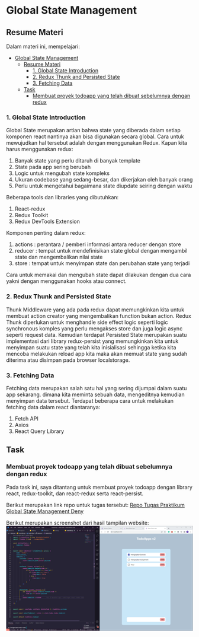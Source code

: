 # Global State Management

## Resume Materi
Dalam materi ini, mempelajari:
- [Global State Management](#global-state-management)
  - [Resume Materi](#resume-materi)
    - [1. Global State Introduction](#1-global-state-introduction)
    - [2. Redux Thunk and Persisted State](#2-redux-thunk-and-persisted-state)
    - [3. Fetching Data](#3-fetching-data)
  - [Task](#task)
    - [Membuat proyek todoapp yang telah dibuat sebelumnya dengan redux](#membuat-proyek-todoapp-yang-telah-dibuat-sebelumnya-dengan-redux)

### 1. Global State Introduction
Global State merupakan artian bahwa state yang diberada dalam setiap komponen react nantinya akan bisa digunakan secara global. Cara untuk mewujudkan hal tersebut adalah dengan menggunakan Redux. Kapan kita harus menggunakan redux:
1. Banyak state yang perlu ditaruh di banyak template
2. State pada app sering berubah
3. Logic untuk mengubah state kompleks
4. Ukuran codebase yang sedang-besar, dan dikerjakan oleh banyak orang
5. Perlu untuk mengetahui bagaimana state diupdate seiring dengan waktu

Beberapa tools dan libraries yang dibutuhkan:
1. React-redux
2. Redux Toolkit
3. Redux DevTools Extension

Komponen penting dalam redux:
1. actions : perantara / pemberi informasi antara reducer dengan store 
2. reducer : tempat untuk mendefinisikan state global dengan mengambil state dan mengembalikan nilai state
3. store : tempat untuk menyimpan state dan perubahan state yang terjadi

Cara untuk memakai dan mengubah state dapat dilakukan dengan dua cara yakni dengan menggunakan hooks atau connect.
### 2. Redux Thunk and Persisted State
Thunk Middleware yang ada pada redux dapat memungkinkan kita untuk membuat action creator yang mengembalikan function bukan action. Redux Thunk diperlukan untuk menghandle side effect logic seperti logic synchronous komples yang perlu mengakses store dan juga logic async seperti request data. Kemudian terdapat Persisted State merupakan suatu implementasi dari library redux-persist yang memungkinkan kita untuk menyimpan suatu state yang telah kita inisialisasi sehingga ketika kita mencoba melakukan reload app kita maka akan memuat state yang sudah diterima atau disimpan pada browser localstorage.
### 3. Fetching Data
Fetching data merupakan salah satu hal yang sering dijumpai dalam suatu app sekarang. dimana kita meminta sebuah data, mengeditnya kemudian menyimpan data tersebut. Terdapat beberapa cara untuk melakukan fetching data dalam react diantaranya:
1. Fetch API
2. Axios
3. React Query Library
## Task
### Membuat proyek todoapp yang telah dibuat sebelumnya dengan redux
Pada task ini, saya ditantang untuk membuat proyek todoapp dengan library react, redux-toolkit, dan react-redux serta react-persist.

Berikut merupakan link repo untuk tugas tersebut:
[Repo Tugas Praktikum Global State Management Deny](https://github.com/denyFh/redux-todo)

Berikut merupakan screenshot dari hasil tampilan website:
![reactReduxAndPersistUsage](./screenshots/global-state.png)


